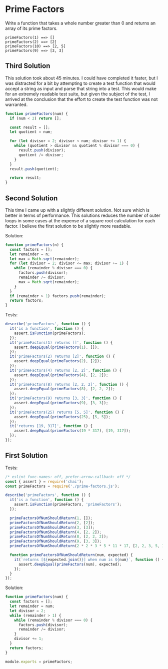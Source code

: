 # Prime Factors
Write a function that takes a whole number greater than 0 and returns an array of its prime factors.
```
primeFactors(1) ==> []
primeFactors(2) ==> [2]
primeFactors(10) ==> [2, 5]
primeFactors(9) ==> [3, 3]
```

## Third Solution
This solution took about 45 minutes. I could have completed it faster, but I was distracted for a bit by attempting to create a test function that would accept a string as input and parse that string into a test. This would make for an extremely readable test suite, but given the subject of the test, I arrived at the conclusion that the effort to create the test function was not warranted.

```javascript
function primeFactors(num) {
  if (num < 2) return [];

  const result = [];
  let quotient = num;

  for (let divisor = 2; divisor < num; divisor += 1) {
    while (quotient > divisor && quotient % divisor === 0) {
      result.push(divisor);
      quotient /= divisor;
    }
  }
  result.push(quotient);

  return result;
}
```

## Second Solution
This time I came up with a slightly different solution. Not sure which is better in terms of performance. This solutions reduces the number of outer loops in some cases at the expense of a square root calculation for each factor. I believe the first solution to be slightly more readable.

Solution:
```javascript
function primeFactors(n) {
  const factors = [];
  let remainder = n;
  let max = Math.sqrt(remainder);
  for (let divisor = 2; divisor <= max; divisor += 1) {
    while (remainder % divisor === 0) {
      factors.push(divisor);
      remainder /= divisor;
      max = Math.sqrt(remainder);
    }
  }
  if (remainder > 1) factors.push(remainder);
  return factors;
}
```
Tests:
```javascript
describe('primeFactors', function () {
  it('is a function', function () {
    assert.isFunction(primeFactors);
  });
  it('primeFactors(1) returns []', function () {
    assert.deepEqual(primeFactors(1), []);
  });
  it('primeFactors(2) returns [2]', function () {
    assert.deepEqual(primeFactors(2), [2]);
  });
  it('primeFactors(4) returns [2, 2]', function () {
    assert.deepEqual(primeFactors(4), [2, 2]);
  });
  it('primeFactors(8) returns [2, 2, 2]', function () {
    assert.deepEqual(primeFactors(8), [2, 2, 2]);
  });
  it('primeFactors(9) returns [3, 3]', function () {
    assert.deepEqual(primeFactors(9), [3, 3]);
  });
  it('primeFactors(25) returns [5, 5]', function () {
    assert.deepEqual(primeFactors(25), [5, 5]);
  });
  it('returns [19, 317]', function () {
    assert.deepEqual(primeFactors(19 * 317), [19, 317]);
  });
});
```


## First Solution
Tests:
```javascript
/* eslint func-names: off, prefer-arrow-callback: off */
const { assert } = require('chai');
const primeFactors = require('./prime-factors.js');

describe('primeFactors', function () {
  it('is a function', function () {
    assert.isFunction(primeFactors, 'primeFactors');
  });

  primeFactorsOfNumShouldReturn(1, []);
  primeFactorsOfNumShouldReturn(2, [2]);
  primeFactorsOfNumShouldReturn(3, [3]);
  primeFactorsOfNumShouldReturn(4, [2, 2]);
  primeFactorsOfNumShouldReturn(8, [2, 2, 2]);
  primeFactorsOfNumShouldReturn(9, [3, 3]);
  primeFactorsOfNumShouldReturn(2 * 2 * 3 * 5 * 11 * 17, [2, 2, 3, 5, 11, 17]);

  function primeFactorsOfNumShouldReturn(num, expected) {
    it(`returns [${expected.join()}] when num is ${num}`, function () {
      assert.deepEqual(primeFactors(num), expected);
    });
  }
});
```
Solution:
```javascript
function primeFactors(num) {
  const factors = [];
  let remainder = num;
  let divisor = 2;
  while (remainder > 1) {
    while (remainder % divisor === 0) {
      factors.push(divisor);
      remainder /= divisor;
    }
    divisor += 1;
  }
  return factors;
}

module.exports = primeFactors;
```